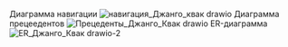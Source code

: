 Диаграмма навигации ![навигация_Джанго_квак drawio](https://github.com/user-attachments/assets/ac30af35-9648-4c3d-8d99-65b3c63a2072)
Диаграмма прецеедентов ![Прецеденты_Джанго_Квак drawio](https://github.com/user-attachments/assets/4270b8d1-a0ac-4e7e-8dcf-e93946537f6e)
ER-диаграмма ![ER_Джанго_Квак drawio-2](https://github.com/user-attachments/assets/25aa8e4f-0c7b-4e8b-bafe-0c51ec5f953e)

